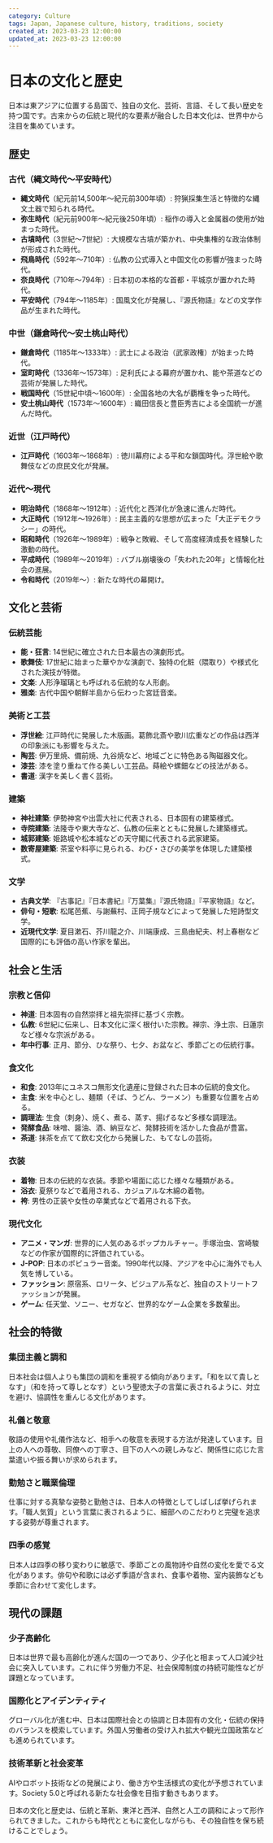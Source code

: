 ```yaml
---
category: Culture
tags: Japan, Japanese culture, history, traditions, society
created_at: 2023-03-23 12:00:00
updated_at: 2023-03-23 12:00:00
---
```


# 日本の文化と歴史

日本は東アジアに位置する島国で、独自の文化、芸術、言語、そして長い歴史を持つ国です。古来からの伝統と現代的な要素が融合した日本文化は、世界中から注目を集めています。

## 歴史

### 古代（縄文時代〜平安時代）

- **縄文時代**（紀元前14,500年〜紀元前300年頃）: 狩猟採集生活と特徴的な縄文土器で知られる時代。
- **弥生時代**（紀元前900年〜紀元後250年頃）: 稲作の導入と金属器の使用が始まった時代。
- **古墳時代**（3世紀〜7世紀）: 大規模な古墳が築かれ、中央集権的な政治体制が形成された時代。
- **飛鳥時代**（592年〜710年）: 仏教の公式導入と中国文化の影響が強まった時代。
- **奈良時代**（710年〜794年）: 日本初の本格的な首都・平城京が置かれた時代。
- **平安時代**（794年〜1185年）: 国風文化が発展し、『源氏物語』などの文学作品が生まれた時代。

### 中世（鎌倉時代〜安土桃山時代）

- **鎌倉時代**（1185年〜1333年）: 武士による政治（武家政権）が始まった時代。
- **室町時代**（1336年〜1573年）: 足利氏による幕府が置かれ、能や茶道などの芸術が発展した時代。
- **戦国時代**（15世紀中頃〜1600年）: 全国各地の大名が覇権を争った時代。
- **安土桃山時代**（1573年〜1600年）: 織田信長と豊臣秀吉による全国統一が進んだ時代。

### 近世（江戸時代）

- **江戸時代**（1603年〜1868年）: 徳川幕府による平和な鎖国時代。浮世絵や歌舞伎などの庶民文化が発展。

### 近代〜現代

- **明治時代**（1868年〜1912年）: 近代化と西洋化が急速に進んだ時代。
- **大正時代**（1912年〜1926年）: 民主主義的な思想が広まった「大正デモクラシー」の時代。
- **昭和時代**（1926年〜1989年）: 戦争と敗戦、そして高度経済成長を経験した激動の時代。
- **平成時代**（1989年〜2019年）: バブル崩壊後の「失われた20年」と情報化社会の進展。
- **令和時代**（2019年〜）: 新たな時代の幕開け。

## 文化と芸術

### 伝統芸能

- **能・狂言**: 14世紀に確立された日本最古の演劇形式。
- **歌舞伎**: 17世紀に始まった華やかな演劇で、独特の化粧（隈取り）や様式化された演技が特徴。
- **文楽**: 人形浄瑠璃とも呼ばれる伝統的な人形劇。
- **雅楽**: 古代中国や朝鮮半島から伝わった宮廷音楽。

### 美術と工芸

- **浮世絵**: 江戸時代に発展した木版画。葛飾北斎や歌川広重などの作品は西洋の印象派にも影響を与えた。
- **陶芸**: 伊万里焼、備前焼、九谷焼など、地域ごとに特色ある陶磁器文化。
- **漆芸**: 漆を塗り重ねて作る美しい工芸品。蒔絵や螺鈿などの技法がある。
- **書道**: 漢字を美しく書く芸術。

### 建築

- **神社建築**: 伊勢神宮や出雲大社に代表される、日本固有の建築様式。
- **寺院建築**: 法隆寺や東大寺など、仏教の伝来とともに発展した建築様式。
- **城郭建築**: 姫路城や松本城などの天守閣に代表される武家建築。
- **数寄屋建築**: 茶室や料亭に見られる、わび・さびの美学を体現した建築様式。

### 文学

- **古典文学**: 『古事記』『日本書紀』『万葉集』『源氏物語』『平家物語』など。
- **俳句・短歌**: 松尾芭蕉、与謝蕪村、正岡子規などによって発展した短詩型文学。
- **近現代文学**: 夏目漱石、芥川龍之介、川端康成、三島由紀夫、村上春樹など国際的にも評価の高い作家を輩出。

## 社会と生活

### 宗教と信仰

- **神道**: 日本固有の自然崇拝と祖先崇拝に基づく宗教。
- **仏教**: 6世紀に伝来し、日本文化に深く根付いた宗教。禅宗、浄土宗、日蓮宗など様々な宗派がある。
- **年中行事**: 正月、節分、ひな祭り、七夕、お盆など、季節ごとの伝統行事。

### 食文化

- **和食**: 2013年にユネスコ無形文化遺産に登録された日本の伝統的食文化。
- **主食**: 米を中心とし、麺類（そば、うどん、ラーメン）も重要な位置を占める。
- **調理法**: 生食（刺身）、焼く、煮る、蒸す、揚げるなど多様な調理法。
- **発酵食品**: 味噌、醤油、酒、納豆など、発酵技術を活かした食品が豊富。
- **茶道**: 抹茶を点てて飲む文化から発展した、もてなしの芸術。

### 衣装

- **着物**: 日本の伝統的な衣装。季節や場面に応じた様々な種類がある。
- **浴衣**: 夏祭りなどで着用される、カジュアルな木綿の着物。
- **袴**: 男性の正装や女性の卒業式などで着用される下衣。

### 現代文化

- **アニメ・マンガ**: 世界的に人気のあるポップカルチャー。手塚治虫、宮崎駿などの作家が国際的に評価されている。
- **J-POP**: 日本のポピュラー音楽。1990年代以降、アジアを中心に海外でも人気を博している。
- **ファッション**: 原宿系、ロリータ、ビジュアル系など、独自のストリートファッションが発展。
- **ゲーム**: 任天堂、ソニー、セガなど、世界的なゲーム企業を多数輩出。

## 社会的特徴

### 集団主義と調和

日本社会は個人よりも集団の調和を重視する傾向があります。「和を以て貴しとなす」（和を持って尊しとなす）という聖徳太子の言葉に表されるように、対立を避け、協調性を重んじる文化があります。

### 礼儀と敬意

敬語の使用や礼儀作法など、相手への敬意を表現する方法が発達しています。目上の人への尊敬、同僚への丁寧さ、目下の人への親しみなど、関係性に応じた言葉遣いや振る舞いが求められます。

### 勤勉さと職業倫理

仕事に対する真摯な姿勢と勤勉さは、日本人の特徴としてしばしば挙げられます。「職人気質」という言葉に表されるように、細部へのこだわりと完璧を追求する姿勢が尊重されます。

### 四季の感覚

日本人は四季の移り変わりに敏感で、季節ごとの風物詩や自然の変化を愛でる文化があります。俳句や和歌には必ず季語が含まれ、食事や着物、室内装飾なども季節に合わせて変化します。

## 現代の課題

### 少子高齢化

日本は世界で最も高齢化が進んだ国の一つであり、少子化と相まって人口減少社会に突入しています。これに伴う労働力不足、社会保障制度の持続可能性などが課題となっています。

### 国際化とアイデンティティ

グローバル化が進む中、日本は国際社会との協調と日本固有の文化・伝統の保持のバランスを模索しています。外国人労働者の受け入れ拡大や観光立国政策なども進められています。

### 技術革新と社会変革

AIやロボット技術などの発展により、働き方や生活様式の変化が予想されています。Society 5.0と呼ばれる新たな社会像を目指す動きもあります。

日本の文化と歴史は、伝統と革新、東洋と西洋、自然と人工の調和によって形作られてきました。これからも時代とともに変化しながらも、その独自性を保ち続けることでしょう。